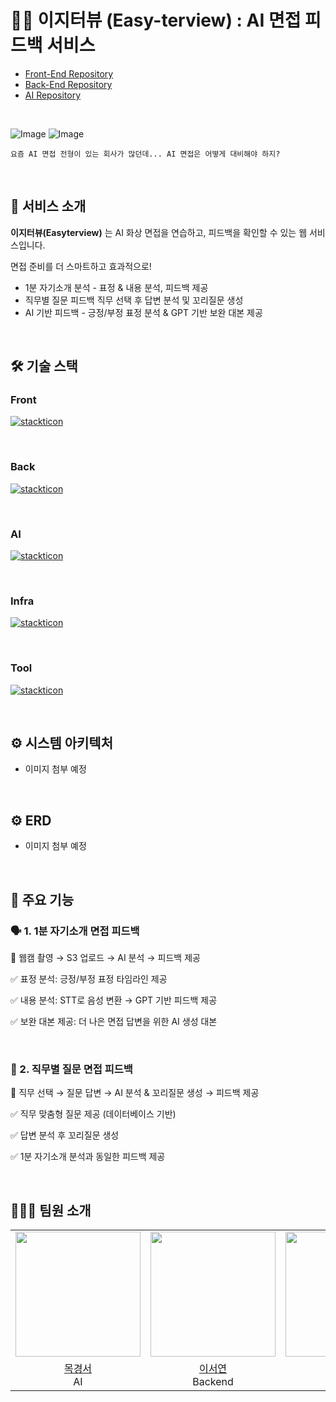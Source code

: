 # 👩‍💻 이지터뷰 (Easy-terview) : AI 면접 피드백 서비스

- [Front-End Repository](https://github.com/2024-SMWU-Graduation/Frontend)   
- [Back-End Repository](https://github.com/2024-SMWU-Graduation/Backend)   
- [AI Repository](https://github.com/2024-SMWU-Graduation/AI)   



<br>

![Image](https://github.com/user-attachments/assets/ed999474-8efd-4bee-9702-b871bf2465e1)
![Image](https://github.com/user-attachments/assets/6bb1e2cf-6825-47a7-93f5-724178db33a1)

```
요즘 AI 면접 전형이 있는 회사가 많던데... AI 면접은 어떻게 대비해야 하지?
```
<br>

## 🚀 서비스 소개
**이지터뷰(Easyterview)** 는 AI 화상 면접을 연습하고, 피드백을 확인할 수 있는 웹 서비스입니다.

면접 준비를 더 스마트하고 효과적으로!

- 1분 자기소개 분석 - 표정 & 내용 분석, 피드백 제공
- 직무별 질문 피드백 직무 선택 후 답변 분석 및 꼬리질문 생성 
- AI 기반 피드백 - 긍정/부정 표정 분석 & GPT 기반 보완 대본 제공

<br>

## 🛠️ 기술 스택
### Front
[![stackticon](https://firebasestorage.googleapis.com/v0/b/stackticon-81399.appspot.com/o/images%2F1742037726537?alt=media&token=60a3f731-cc5d-422b-a815-6cd1b24c65e8)](https://github.com/msdio/stackticon)


<br>

### Back
[![stackticon](https://firebasestorage.googleapis.com/v0/b/stackticon-81399.appspot.com/o/images%2F1742036996825?alt=media&token=4c637b03-4d71-4eb9-bd48-d0a2f6ed1950)](https://github.com/msdio/stackticon)

<br>

### AI
[![stackticon](https://firebasestorage.googleapis.com/v0/b/stackticon-81399.appspot.com/o/images%2F1742036978913?alt=media&token=0643a128-d9d7-4b31-9588-66c41b7ff518)](https://github.com/msdio/stackticon)

<br>

### Infra
[![stackticon](https://firebasestorage.googleapis.com/v0/b/stackticon-81399.appspot.com/o/images%2F1742038272963?alt=media&token=ec337702-c4e4-4ee2-a35d-e233a65b618e)](https://github.com/msdio/stackticon)

<br>

### Tool
[![stackticon](https://firebasestorage.googleapis.com/v0/b/stackticon-81399.appspot.com/o/images%2F1742037918234?alt=media&token=e922f35e-1026-452e-8fea-760cb27c08eb)](https://github.com/msdio/stackticon)


<br>

## ⚙️ 시스템 아키텍처 

- 이미지 첨부 예정

<br>

## ⚙️ ERD

- 이미지 첨부 예정 

<br>

## 🎯 주요 기능
### 🗣 1. 1분 자기소개 면접 피드백
📌 웹캠 촬영 → S3 업로드 → AI 분석 → 피드백 제공 

✅ 표정 분석: 긍정/부정 표정 타임라인 제공

✅ 내용 분석: STT로 음성 변환 → GPT 기반 피드백 제공

✅ 보완 대본 제공: 더 나은 면접 답변을 위한 AI 생성 대본

</br>

### 💼 2. 직무별 질문 면접 피드백
📌 직무 선택 → 질문 답변 → AI 분석 & 꼬리질문 생성 → 피드백 제공

✅ 직무 맞춤형 질문 제공 (데이터베이스 기반)

✅ 답변 분석 후 꼬리질문 생성

✅ 1분 자기소개 분석과 동일한 피드백 제공

<br>

## 👨‍👧‍👧 팀원 소개 
<table align = "center">
  <tr align = "center">
    <td><a href="https://github.com/kyeongse0"><img src="https://github.com/kyeongse0.png" width=200></a></td>
    <td><a href="https://github.com/tichall"><img src="https://github.com/tichall.png" width=200></a></td>
    <td><a href="https://github.com/Jiwon-0326"><img src="https://github.com/Jiwon-0326.png" width=200></a></td>
  </tr>
  <tr align = "center">
    <td><a href="https://github.com/kyeongse0">목경서</a> <br> AI</td>
    <td><a href = "https://github.com/tichall">이서연</a> <br> Backend</td>
    <td><a href="https://github.com/Jiwon-0326">황지원</a> <br> Frontend</td>
  </tr>

</table>
<br>

